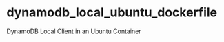 dynamodb_local_ubuntu_dockerfile
================================

DynamoDB Local Client in an Ubuntu Container
